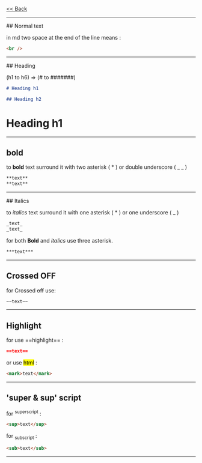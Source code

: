 [<< Back](./Markdown.md)

<hr>
## Normal text


in md two space at the end of the line means :

```html
<br />
```

<hr>
## Heading


(h1 to h6) => (# to #######)

```markdown
# Heading h1

## Heading h2
```

# Heading h1

<hr>

## bold

to **bold** text surround it with two asterisk ( \* ) or double underscore ( \_ \_ )

```markdown
**text**
**text**
```

<hr>
## Italics


to _italics_ text surround it with one asterisk ( \* ) or one underscore ( \_ )

```markdown
_text_
_text_
```

for both **Bold** and *italics* use three asterisk.
```markdown
***text***
```


<hr>

## Crossed OFF

for Crossed ~~off~~ use:
```markdown
~~text~~
```

<hr>

## Highlight

for use ==highlight== :

```markdown
==text==
```

or use <mark>html</mark>  :
```html
<mark>text</mark>
```

<hr>

## 'super & sup' script

for <sup>superscript</sup>  :
```html
<sup>text</sup>
```
for <sub>subscript</sub>  :
```html
<sub>text</sub>
```

<hr>




